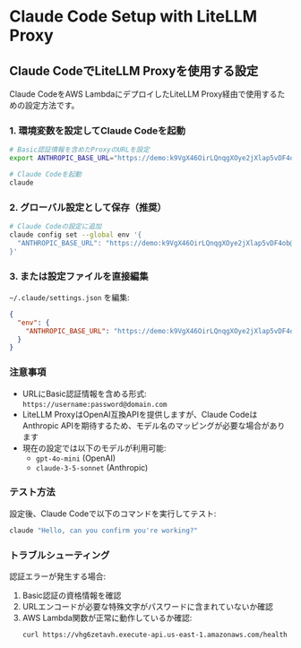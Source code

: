 # Claude Code Setup with LiteLLM Proxy

## Claude CodeでLiteLLM Proxyを使用する設定

Claude CodeをAWS LambdaにデプロイしたLiteLLM Proxy経由で使用するための設定方法です。

### 1. 環境変数を設定してClaude Codeを起動

```bash
# Basic認証情報を含めたProxyのURLを設定
export ANTHROPIC_BASE_URL="https://demo:k9VgX46OirLQnqgXOye2jXlap5vDF4ob@vhg6zetavh.execute-api.us-east-1.amazonaws.com"

# Claude Codeを起動
claude
```

### 2. グローバル設定として保存（推奨）

```bash
# Claude Codeの設定に追加
claude config set --global env '{
  "ANTHROPIC_BASE_URL": "https://demo:k9VgX46OirLQnqgXOye2jXlap5vDF4ob@vhg6zetavh.execute-api.us-east-1.amazonaws.com"
}'
```

### 3. または設定ファイルを直接編集

`~/.claude/settings.json` を編集:

```json
{
  "env": {
    "ANTHROPIC_BASE_URL": "https://demo:k9VgX46OirLQnqgXOye2jXlap5vDF4ob@vhg6zetavh.execute-api.us-east-1.amazonaws.com"
  }
}
```

### 注意事項

- URLにBasic認証情報を含める形式: `https://username:password@domain.com`
- LiteLLM ProxyはOpenAI互換APIを提供しますが、Claude CodeはAnthropic APIを期待するため、モデル名のマッピングが必要な場合があります
- 現在の設定では以下のモデルが利用可能:
  - `gpt-4o-mini` (OpenAI)
  - `claude-3-5-sonnet` (Anthropic)

### テスト方法

設定後、Claude Codeで以下のコマンドを実行してテスト:

```bash
claude "Hello, can you confirm you're working?"
```

### トラブルシューティング

認証エラーが発生する場合:
1. Basic認証の資格情報を確認
2. URLエンコードが必要な特殊文字がパスワードに含まれていないか確認
3. AWS Lambda関数が正常に動作しているか確認: 
   ```bash
   curl https://vhg6zetavh.execute-api.us-east-1.amazonaws.com/health
   ```